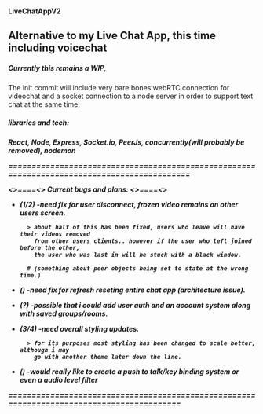 
#### LiveChatAppV2 ####

<h2>Alternative to my Live Chat App, this time including voicechat</h2>                                                                  


<h5>Currently this remains a WIP,</h5> <h7>The init commit will include very bare bones webRTC
connection for videochat and a socket connection to a node server 
in order to support text chat at the same time.</h7>
<h5>libraries and tech:<h5>
 <p>React, Node, Express, Socket.io, PeerJs, concurrently(will probably be removed), nodemon</p>

============================================================================================

<>====<> Current bugs and plans: <>====<>

* (1/2) -need fix for user disconnect, frozen video remains on other users screen.
        
        > about half of this has been fixed, users who leave will have their videos removed
          from other users clients.. however if the user who left joined before the other,
          the user who was last in will be stuck with a black window. 
        
        # (something about peer objects being set to state at the wrong time.)

* () -need fix for refresh reseting entire chat app (architecture issue).

* (?) -possible that i could add user auth and an account system along with saved groups/rooms.

* (3/4) -need overall styling updates.
        
        > for its purposes most styling has been changed to scale better, although i may 
          go with another theme later down the line.

* () -would really like to create a push to talk/key binding system or even a audio level filter 

==========================================================================================
